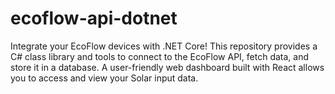 # ecoflow-api-dotnet
Integrate your EcoFlow devices with .NET Core! This repository provides a C# class library and tools to connect to the EcoFlow API, fetch data, and store it in a database. A user-friendly web dashboard built with React allows you to access and view your Solar input data.
